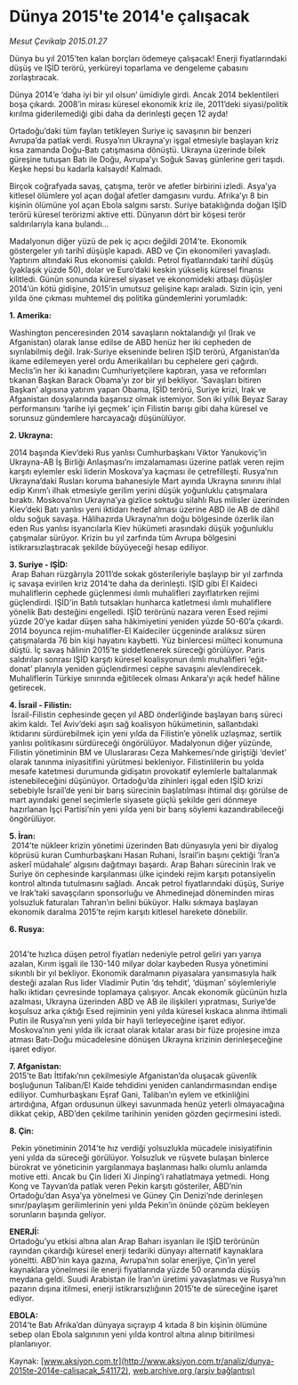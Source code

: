 # Dünya 2015'te 2014'e çalışacak

*Mesut Çevikalp 2015.01.27*

<div class="pNewsDetailMainContent" itemprop="articleBody">
 <p>
  Dünya bu yıl 2015’ten kalan borçları ödemeye çalışacak! Enerji fiyatlarındaki düşüş ve IŞİD terörü, yerküreyi toparlama ve dengeleme çabasını zorlaştıracak.
 </p>
 <p>
  Dünya 2014’e ‘daha iyi bir yıl olsun’ ümidiyle girdi. Ancak 2014 beklentileri boşa çıkardı. 2008’in mirası küresel ekonomik kriz ile, 2011’deki siyasi/politik kırılma giderilemediği gibi daha da derinleşti geçen 12 ayda!
 </p>
 <p>
  Ortadoğu’daki tüm fayları tetikleyen Suriye iç savaşının bir benzeri Avrupa’da patlak verdi. Rusya’nın Ukrayna’yı işgal etmesiyle başlayan kriz kısa zamanda Doğu-Batı çatışmasına dönüştü. Ukrayna üzerinde bilek güreşine tutuşan Batı ile Doğu, Avrupa’yı Soğuk Savaş günlerine geri taşıdı. Keşke hepsi bu kadarla kalsaydı! Kalmadı.
 </p>
 <p>
  Birçok coğrafyada savaş, çatışma, terör ve afetler birbirini izledi. Asya’ya kitlesel ölümlere yol açan doğal afetler damgasını vurdu. Afrika’yı 8 bin kişinin ölümüne yol açan Ebola salgını sarstı. Suriye bataklığında doğan IŞİD terörü küresel terörizmi aktive etti. Dünyanın dört bir köşesi terör saldırılarıyla kana bulandı…
 </p>
 <p>
  Madalyonun diğer yüzü de pek iç açıcı değildi 2014’te. Ekonomik göstergeler yılı tarihî düşüşle kapadı. ABD ve Çin ekonomileri yavaşladı. Yaptırım altındaki Rus ekonomisi çakıldı. Petrol fiyatlarındaki tarihî düşüş (yaklaşık yüzde 50), dolar ve Euro’daki keskin yükseliş küresel finansı kilitledi. Günün sonunda küresel siyaset ve ekonomideki atbaşı düşüşler 2014’ün kötü gidişine, 2015’in umutsuz gelişine kapı araladı. Sizin için, yeni yılda öne çıkması muhtemel dış politika gündemlerini yorumladık:
 </p>
 <p>
  <strong>
   1. Amerika:
  </strong>
 </p>
 <p>
  <img alt="" src="http://web.archive.org/web/20150728105636im_/http://medya.aksiyon.com.tr//aksiyon/2015/01/27/552559.jpg "/>
  <br>
   Washington penceresinden 2014 savaşların noktalandığı yıl (Irak ve Afganistan) olarak lanse edilse de ABD henüz her iki cepheden de sıyrılabilmiş değil. Irak-Suriye ekseninde beliren IŞİD terörü, Afganistan’da ikame edilemeyen yerel ordu Amerikalıları bu cephelere geri çağırdı. Meclis’in her iki kanadını Cumhuriyetçilere kaptıran, yasa ve reformları tıkanan Başkan Barack Obama’yı zor bir yıl bekliyor. ‘Savaşları bitiren Başkan’ algısına yatırım yapan Obama, IŞİD terörü, Suriye krizi, Irak ve Afganistan dosyalarında başarısız olmak istemiyor. Son iki yıllık Beyaz Saray performansını ‘tarihe iyi geçmek’ için Filistin barışı gibi daha küresel ve sorunsuz gündemlere harcayacağı düşünülüyor.
  </br>
 </p>
 <p>
  <strong>
   2. Ukrayna:
  </strong>
 </p>
 <p>
  <img alt="" src="http://web.archive.org/web/20150728105636im_/http://medya.aksiyon.com.tr//aksiyon/2015/01/27/552560.jpg "/>
  <br>
   2014 başında Kiev’deki Rus yanlısı Cumhurbaşkanı Viktor Yanukoviç’in Ukrayna-AB İş Birliği Anlaşması’nı imzalamaması üzerine patlak veren rejim karşıtı eylemler eski liderin Moskova’ya kaçması ile çetrefilleşti. Rusya’nın Ukrayna’daki Rusları koruma bahanesiyle Mart ayında Ukrayna sınırını ihlal edip Kırım’ı ilhak etmesiyle gerilim yerini düşük yoğunluklu çatışmalara bıraktı. Moskova’nın Ukrayna’ya gizlice soktuğu silahlı Rus milisler üzerinden Kiev’deki Batı yanlısı yeni iktidarı hedef alması üzerine ABD ile AB de dâhil oldu soğuk savaşa. Hâlihazırda Ukrayna’nın doğu bölgesinde özerlik ilan eden Rus yanlısı isyancılarla Kiev hükümeti arasındaki düşük yoğunluklu çatışmalar sürüyor. Krizin bu yıl zarfında tüm Avrupa bölgesini istikrarsızlaştıracak şekilde büyüyeceği hesap ediliyor.
  </br>
 </p>
 <p>
  <strong>
   3. Suriye - IŞİD:
  </strong>
  <br>
   <img alt="" src="http://web.archive.org/web/20150728105636im_/http://medya.aksiyon.com.tr//aksiyon/2015/01/27/552561.jpg "/>
   Arap Baharı rüzgârıyla 2011’de sokak gösterileriyle başlayıp bir yıl zarfında iç savaşa evirilen kriz 2014’te daha da derinleşti. IŞİD gibi El Kaideci muhaliflerin cephede güçlenmesi ılımlı muhalifleri zayıflatırken rejimi güçlendirdi. IŞİD’in Batılı tutsakları hunharca katletmesi ılımlı muhaliflere yönelik Batı desteğini engelledi. IŞİD terörünü nazara veren Esed rejimi yüzde 20’ye kadar düşen saha hâkimiyetini yeniden yüzde 50-60’a çıkardı. 2014 boyunca rejim-muhalifler-El Kaideciler üçgeninde aralıksız süren çatışmalarda 76 bin kişi hayatını kaybetti. Yüz binlercesi mülteci konumuna düştü. İç savaş hâlinin 2015’te şiddetlenerek süreceği görülüyor. Paris saldırıları sonrası IŞİD karşıtı küresel koalisyonun ılımlı muhalifleri ‘eğit-donat’ planıyla yeniden güçlendirmesi cephe savaşını alevlendirecek. Muhaliflerin Türkiye sınırında eğitilecek olması Ankara’yı açık hedef hâline getirecek.
  </br>
 </p>
 <p>
  <strong>
   4. İsrail - Filistin:
  </strong>
  <br>
   <img alt="" src="http://web.archive.org/web/20150728105636im_/http://medya.aksiyon.com.tr//aksiyon/2015/01/27/552562.jpg "/>
   İsrail-Filistin cephesinde geçen yıl ABD önderliğinde başlayan barış süreci akim kaldı. Tel Aviv’deki aşırı sağ koalisyon hükümetinin, sallantıdaki iktidarını sürdürebilmek için yeni yılda da Filistin’e yönelik uzlaşmaz, sertlik yanlısı politikasını sürdüreceği öngörülüyor. Madalyonun diğer yüzünde, Filistin yönetiminin BM ve Uluslararası Ceza Mahkemesi’nde giriştiği ‘devlet’ olarak tanınma iniyasitifini yürütmesi bekleniyor. Filistinlilerin bu yolda mesafe katetmesi durumunda gidişatın provokatif eylemlerle baltalanmak istenebileceğini düşünüyor. Ortadoğu’da zihinleri işgal eden IŞİD krizi sebebiyle İsrail’de yeni bir barış sürecinin başlatılması ihtimal dışı görülse de mart ayındaki genel seçimlerle siyasete güçlü şekilde geri dönmeye hazırlanan İşçi Partisi’nin yeni yılda yeni bir barış söylemi kazandırabileceği öngörülüyor.
  </br>
 </p>
 <p>
  <strong>
   5. İran:
  </strong>
  <br/>
  <img alt="" src="http://web.archive.org/web/20150728105636im_/http://medya.aksiyon.com.tr//aksiyon/2015/01/27/552564.jpg "/>
  2014’te nükleer krizin yönetimi üzerinden Batı dünyasıyla yeni bir diyalog köprüsü kuran Cumhurbaşkanı Hasan Ruhani, İsrail’in başını çektiği ‘İran’a askerî müdahale’ algısını dağıtmayı başardı. Arap Baharı sürecinin Irak ve Suriye ön cephesinde karşılanması ülke içindeki rejim karşıtı potansiyelin kontrol altında tutulmasını sağladı. Ancak petrol fiyatlarındaki düşüş, Suriye ve Irak’taki savaşçıların sponsorluğu ve Ahmedinejad döneminden miras yolsuzluk faturaları Tahran’ın belini büküyor. Halkı sıkmaya başlayan ekonomik daralma 2015’te rejim karşıtı kitlesel harekete dönebilir.
 </p>
 <p>
  <strong>
   6. Rusya:
  </strong>
 </p>
 <p>
  <img alt="" src="http://web.archive.org/web/20150728105636im_/http://medya.aksiyon.com.tr//aksiyon/2015/01/27/552563.jpg "/>
 </p>
 <p>
  2014’te hızlıca düşen petrol fiyatları nedeniyle petrol geliri yarı yarıya azalan, Kırım işgali ile 130-140 milyar dolar kaybeden Rusya yönetimini sıkıntılı bir yıl bekliyor. Ekonomik daralmanın piyasalara yansımasıyla halk desteği azalan Rus lider Vladimir Putin ‘dış tehdit’, ‘düşman’ söylemleriyle halkı iktidarı çevresinde toplamaya çalışıyor. Ancak ekonomik gücünün hızla azalması, Ukrayna üzerinden ABD ve AB ile ilişkileri yıpratması, Suriye’de koşulsuz arka çıktığı Esed rejiminin yeni yılda küresel kıskaca alınma ihtimali Putin ile Rusya’nın yeni yılda bir hayli terleyeceğine işaret ediyor. Moskova’nın yeni yılda ilk icraat olarak kıtalar arası bir füze projesine imza atması Batı-Doğu mücadelesine dönüşen Ukrayna krizinin derinleşeceğine işaret ediyor.
 </p>
 <p>
  <strong>
   7. Afganistan:
  </strong>
  <br/>
  2015’te Batı İttifakı’nın çekilmesiyle Afganistan’da oluşacak güvenlik boşluğunun Taliban/El Kaide tehdidini yeniden canlandırmasından endişe ediliyor. Cumhurbaşkanı Eşraf Gani, Taliban’ın eylem ve etkinliğini artırdığına, Afgan ordusunun ülkeyi savunmada henüz yeterli olmayacağına dikkat çekip, ABD’den çekilme tarihinin yeniden gözden geçirmesini istedi.
 </p>
 <p>
  <strong>
   8. Çin:
  </strong>
 </p>
 <p>
  <img alt="" src="http://web.archive.org/web/20150728105636im_/http://medya.aksiyon.com.tr//aksiyon/2015/01/27/552565.jpg "/>
  Pekin yönetiminin 2014’te hız verdiği yolsuzlukla mücadele inisiyatifinin yeni yılda da süreceği görülüyor. Yolsuzluk ve rüşvete bulaşan binlerce bürokrat ve yöneticinin yargılanmaya başlanması halkı olumlu anlamda motive etti. Ancak bu Çin lideri Xi Jinping’i rahatlatmaya yetmedi. Hong Kong ve Tayvan’da patlak veren Pekin karşıtı gösteriler, ABD’nin Ortadoğu’dan Asya’ya yönelmesi ve Güney Çin Denizi’nde derinleşen sınır/paylaşım gerilimlerinin yeni yılda Pekin’in önünde çözüm bekleyen sorunların başında geliyor.
 </p>
 <p>
  <strong>
   ENERJİ:
  </strong>
  <br/>
  Ortadoğu’yu etkisi altına alan Arap Baharı isyanları ile IŞİD terörünün rayından çıkardığı küresel enerji tedariki dünyayı alternatif kaynaklara yöneltti. ABD’nin kaya gazına, Avrupa’nın solar enerjiye, Çin’in yerel kaynaklara yönelmesi ile enerji fiyatlarında yüzde 50 oranında düşüş meydana geldi. Suudi Arabistan ile İran’ın üretimi yavaşlatması ve Rusya’nın pazarın dışına itilmesi, enerji istikrarsızlığının 2015’te de süreceğine işaret ediyor.
 </p>
 <p>
  <strong>
   EBOLA:
  </strong>
  <br/>
  2014’te Batı Afrika’dan dünyaya sıçrayıp 4 kıtada 8 bin kişinin ölümüne sebep olan Ebola salgınının yeni yılda kontrol altına alınıp bitirilmesi planlanıyor.
 </p>
</div>


Kaynak: [www.aksiyon.com.tr](http://www.aksiyon.com.tr/analiz/dunya-2015te-2014e-calisacak_541172), [web.archive.org (arşiv bağlantısı)](http://web.archive.org/web/20150728105636/http://www.aksiyon.com.tr/analiz/dunya-2015te-2014e-calisacak_541172)
